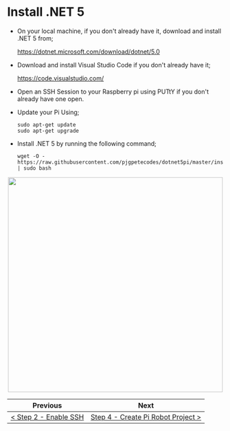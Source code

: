 # Install .NET 5 #

- On your local machine, if you don't already have it, download and install .NET 5 from;

    https://dotnet.microsoft.com/download/dotnet/5.0
    
- Download and install Visual Studio Code if you don't already have it;

    https://code.visualstudio.com/

- Open an SSH Session to your Raspberry pi using PUTtY if you don't already have one open.
- Update your Pi Using;

    ```
    sudo apt-get update
    sudo apt-get upgrade
    ```

- Install .NET 5 by running the following command;

    ```
    wget -O - https://raw.githubusercontent.com/pjgpetecodes/dotnet5pi/master/install.sh | sudo bash
    ```

<p align="center">
    <img src="images/03-install-dot-net-5.gif" width="500px" >
</p>

| Previous | Next |
| -------- | ---- |
| [< Step 2 - Enable SSH](02-create-samba-share.md) | [Step 4 - Create Pi Robot Project >](04-create-pi-robot-project.md) |
